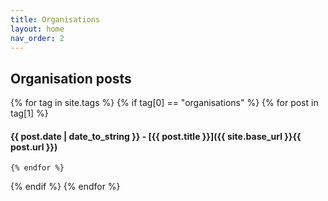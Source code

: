 ```yaml
---
title: Organisations
layout: home
nav_order: 2
---
```


## Organisation posts
{% for tag in site.tags %}
  {% if tag[0] == "organisations" %}
    {% for post in tag[1] %}
#### {{ post.date | date_to_string }} - [{{ post.title }}]({{ site.base_url }}{{ post.url }})

    {% endfor %}
  {% endif %}
{% endfor %}